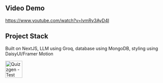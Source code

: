 ## Video Demo
https://www.youtube.com/watch?v=lvmRy3AyD4I

## Project Stack
Built on NextJS, LLM using Groq, database using MongoDB, styling using DaisyUI/Framer Motion

<a href="https://www.producthunt.com/posts/quizzgen?embed=true&utm_source=badge-featured&utm_medium=badge&utm_souce=badge-quizzgen" target="_blank">
<img src="https://api.producthunt.com/widgets/embed-image/v1/featured.svg?post_id=948391&theme=light&t=1744819788015" alt="Quizzgen - Test&#0032;yourself&#0032;on&#0032;anything&#0044;&#0032;lightening&#0032;fast&#0046; | Product Hunt" style={{ width: "fill", height: 54 }} height="54" />
</a>
